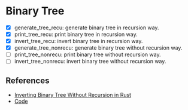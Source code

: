 # Binary Tree

- [x] generate_tree_recu: generate binary tree in recursion way.
- [x] print_tree_recu: print binary tree in recursion way.
- [x] invert_tree_recu: invert binary tree in recursion way.
- [x] generate_tree_nonrecu: generate binary tree without recursion way.
- [ ] print_tree_nonrecu: print binary tree without recursion way.
- [ ] invert_tree_nonrecu: invert binary tree without recursion way.

## References

- [Inverting Binary Tree Without Recursion in Rust](https://youtu.be/QkuNmL7tz08)
- [Code](https://github.com/tsoding/nonrec-invert-binary-tree-rust)
